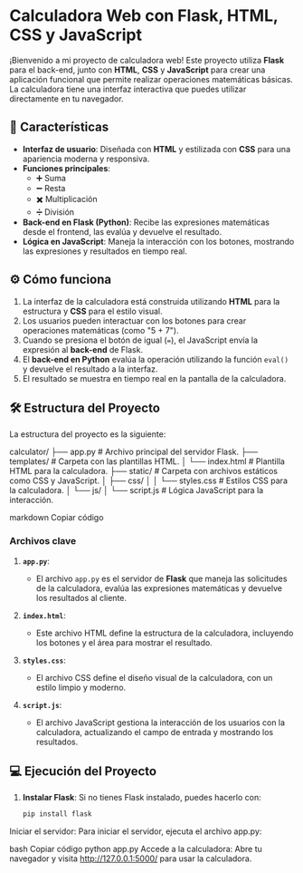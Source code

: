 # Calculadora Web con Flask, HTML, CSS y JavaScript

¡Bienvenido a mi proyecto de calculadora web! Este proyecto utiliza **Flask** para el back-end, junto con **HTML**, **CSS** y **JavaScript** para crear una aplicación funcional que permite realizar operaciones matemáticas básicas. La calculadora tiene una interfaz interactiva que puedes utilizar directamente en tu navegador.

## 🚀 Características

- **Interfaz de usuario**: Diseñada con **HTML** y estilizada con **CSS** para una apariencia moderna y responsiva.
- **Funciones principales**:
  - ➕ Suma
  - ➖ Resta
  - ✖️ Multiplicación
  - ➗ División
- **Back-end en Flask (Python)**: Recibe las expresiones matemáticas desde el frontend, las evalúa y devuelve el resultado.
- **Lógica en JavaScript**: Maneja la interacción con los botones, mostrando las expresiones y resultados en tiempo real.

## ⚙️ Cómo funciona

1. La interfaz de la calculadora está construida utilizando **HTML** para la estructura y **CSS** para el estilo visual.
2. Los usuarios pueden interactuar con los botones para crear operaciones matemáticas (como "5 + 7").
3. Cuando se presiona el botón de igual (`=`), el JavaScript envía la expresión al **back-end** de Flask.
4. El **back-end en Python** evalúa la operación utilizando la función `eval()` y devuelve el resultado a la interfaz.
5. El resultado se muestra en tiempo real en la pantalla de la calculadora.

## 🛠️ Estructura del Proyecto

La estructura del proyecto es la siguiente:

calculator/ ├── app.py # Archivo principal del servidor Flask. ├── templates/ # Carpeta con las plantillas HTML. │ └── index.html # Plantilla HTML para la calculadora. ├── static/ # Carpeta con archivos estáticos como CSS y JavaScript. │ ├── css/ │ │ └── styles.css # Estilos CSS para la calculadora. │ └── js/ │ └── script.js # Lógica JavaScript para la interacción.

markdown
Copiar código

### **Archivos clave**

1. **`app.py`**:
   - El archivo `app.py` es el servidor de **Flask** que maneja las solicitudes de la calculadora, evalúa las expresiones matemáticas y devuelve los resultados al cliente.
   
2. **`index.html`**:
   - Este archivo HTML define la estructura de la calculadora, incluyendo los botones y el área para mostrar el resultado.

3. **`styles.css`**:
   - El archivo CSS define el diseño visual de la calculadora, con un estilo limpio y moderno.

4. **`script.js`**:
   - El archivo JavaScript gestiona la interacción de los usuarios con la calculadora, actualizando el campo de entrada y mostrando los resultados.

## 💻 Ejecución del Proyecto

1. **Instalar Flask**:
   Si no tienes Flask instalado, puedes hacerlo con:

   ```bash
   pip install flask
Iniciar el servidor: Para iniciar el servidor, ejecuta el archivo app.py:

bash
Copiar código
python app.py
Accede a la calculadora: Abre tu navegador y visita http://127.0.0.1:5000/ para usar la calculadora.